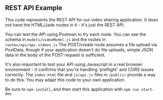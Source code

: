 ## REST API Example
This code represents the REST API for our video sharing application. It does not have the HTML/Jade routes in it - it's just the REST API.

You can test the API using Postman to try each route. You can see the schema in `models/videoModel.js` and the routes in `routes/api/api.videos.js`  The POST/create route assumes a file upload via PostData, though
if your application doesn't do file uploads, simple JSON data in the body of the POST request is sufficient.  

It's also important to test your API using Javascript in a real browser environment - it confirms that you're handling 'preflight' and CORS issues correctly. The `index.html` file and `js/api.js` files in `/public/` provide a way to do this. You may adapt this code to your own application.

Be sure to `npm install`, and then start this application with `npm run start-dev`
